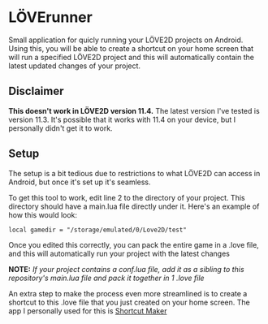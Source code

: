 # LÖVErunner
Small application for quicly running your LÖVE2D projects on Android.
Using this, you will be able to create a shortcut on your home screen that will run a specified LÖVE2D project and this will automatically
contain the latest updated changes of your project.

## Disclaimer
**This doesn't work in LÖVE2D version 11.4.** The latest version I've tested is version 11.3. It's possible that it works with 11.4 on your device,
but I personally didn't get it to work.

## Setup
The setup is a bit tedious due to restrictions to what LÖVE2D can access in Android, but once it's set up it's seamless.

To get this tool to work, edit line 2 to the directory of your project. This directory should have a main.lua file directly under it.
Here's an example of how this would look:

```local gamedir = "/storage/emulated/0/Love2D/test"```

Once you edited this correctly, you can pack the entire game in a .love file, and this will automatically run your project with the latest changes

**NOTE:** *If your project contains a conf.lua file, add it as a sibling to this repository's main.lua file and pack it together in 1 .love file*

An extra step to make the process even more streamlined is to create a shortcut to this .love file that you just created on your home screen.
The app I personally used for this is [Shortcut Maker](https://play.google.com/store/apps/details?id=rk.android.app.shortcutmaker)
